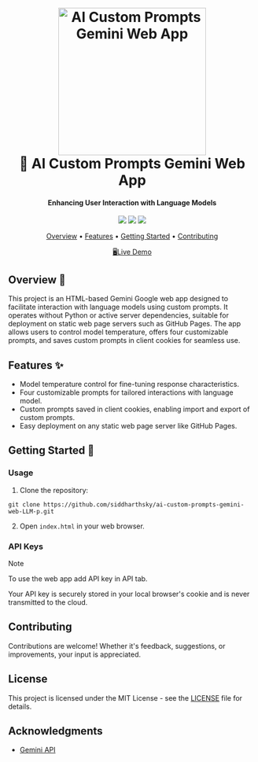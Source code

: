 <h1 align="center">
  <br>
  <a href="https://github.com/siddharthsky/ai-custom-prompts-gemini-web-LLM-p"><img src="https://i.imgur.com/d7yKYKD.png" alt="AI Custom Prompts Gemini Web App" width="300" ></a>
  <br>
   🧿 AI Custom Prompts Gemini Web App
  <br>
</h1>

<h4 align="center">Enhancing User Interaction with Language Models</h4>

<p align="center">
  <a href="https://github.com/siddharthsky/ai-custom-prompts-gemini-web-LLM-p/issues"><img src="https://img.shields.io/github/issues/siddharthsky/ai-custom-prompts-gemini-web-LLM-p"></a> 
  <a href="https://github.com/siddharthsky/ai-custom-prompts-gemini-web-LLM-p/stargazers"><img src="https://img.shields.io/github/stars/siddharthsky/ai-custom-prompts-gemini-web-LLM-p"></a>
  <a href="https://github.com/siddharthsky/ai-custom-prompts-gemini-web-LLM-p/blob/main/LICENSE">
    <img src="https://img.shields.io/badge/License-MIT-blue.svg">
  </a>
</p>

<p align="center">
  <a href="#overview-">Overview</a> •
  <a href="#features-">Features</a> •
  <a href="#getting-started-">Getting Started</a> •
  <a href="#contributing">Contributing</a> 
</p>

<p align="center">
  <a href="https://siddharthsky.github.io/ai-custom-prompts-gemini-web-LLM-p/">🖥️Live Demo</a>
</p>


## Overview 📝

This project is an HTML-based Gemini Google web app designed to facilitate interaction with language models using custom prompts. It operates without Python or active server dependencies, suitable for deployment on static web page servers such as GitHub Pages. The app allows users to control model temperature, offers four customizable prompts, and saves custom prompts in client cookies for seamless use.

## Features ✨

- Model temperature control for fine-tuning response characteristics.
- Four customizable prompts for tailored interactions with language model.
- Custom prompts saved in client cookies, enabling import and export of custom prompts.
- Easy deployment on any static web page server like GitHub Pages.

## Getting Started 🚀

### Usage

1. Clone the repository:
```
git clone https://github.com/siddharthsky/ai-custom-prompts-gemini-web-LLM-p.git
```
2.  Open `index.html` in your web browser.


### API Keys

> [!NOTE]  
> To use the web app add API key in API tab.
> 
> Your API key is securely stored in your local browser's cookie and is never transmitted to the cloud.


## Contributing

Contributions are welcome! Whether it's feedback, suggestions, or improvements, your input is appreciated.

## License

This project is licensed under the MIT License - see the [LICENSE](LICENSE) file for details.

## Acknowledgments

- [Gemini API](https://ai.google.dev/)

